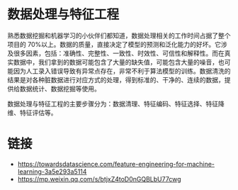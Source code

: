 # 数据处理与特征工程

熟悉数据挖掘和机器学习的小伙伴们都知道，数据处理相关的工作时间占据了整个项目的 70%以上。数据的质量，直接决定了模型的预测和泛化能力的好坏。它涉及很多因素，包括：准确性、完整性、一致性、时效性、可信性和解释性。而在真实数据中，我们拿到的数据可能包含了大量的缺失值，可能包含大量的噪音，也可能因为人工录入错误导致有异常点存在，非常不利于算法模型的训练。数据清洗的结果是对各种脏数据进行对应方式的处理，得到标准的、干净的、连续的数据，提供给数据统计、数据挖掘等使用。

数据处理与特征工程的主要步骤分为：数据清理、特征编码、特征选择、特征降维、特征评估等。

# 链接

- https://towardsdatascience.com/feature-engineering-for-machine-learning-3a5e293a5114
- https://mp.weixin.qq.com/s/btjxZ4toD0nGQBLbU77cwg
